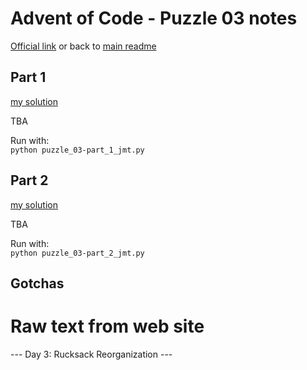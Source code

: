 # Advent of Code - Puzzle 03 notes

[Official link](https://adventofcode.com/2022/day/3) or back to [main readme](../readme.md)

## Part 1

[my solution](puzzle_03-part_1_jmt.py)  

TBA

Run with:  
```python puzzle_03-part_1_jmt.py```

## Part 2

[my solution](puzzle_03-part_2_jmt.py)  

TBA

Run with:  
```python puzzle_03-part_2_jmt.py```

## Gotchas

# Raw text from web site

--- Day 3: Rucksack Reorganization ---
